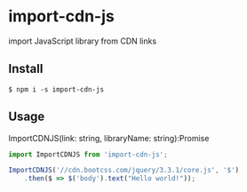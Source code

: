 # import-cdn-js

import JavaScript library from CDN links

## Install

`$ npm i -s import-cdn-js`

## Usage

ImportCDNJS(link: string, libraryName: string):Promise<library>

```js
import ImportCDNJS from 'import-cdn-js';

ImportCDNJS('//cdn.bootcss.com/jquery/3.3.1/core.js', '$')
    .then($ => $('body').text("Hello world!"));
```
